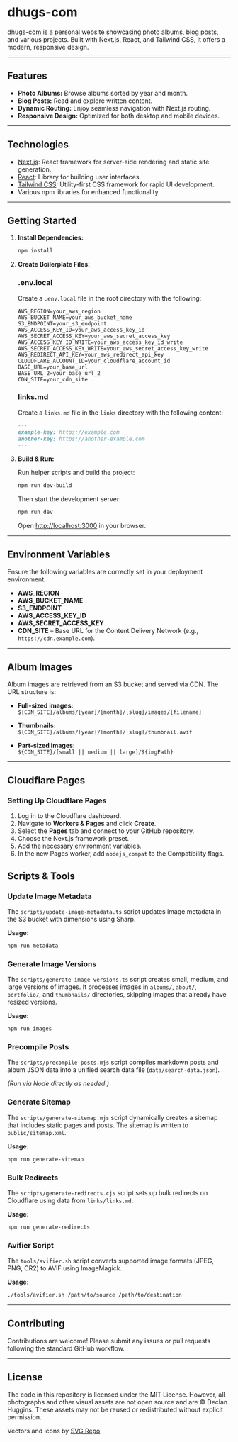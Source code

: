# dhugs-com

dhugs-com is a personal website showcasing photo albums, blog posts, and various projects. Built with Next.js, React, and Tailwind CSS, it offers a modern, responsive design.

---

## Features

- **Photo Albums:** Browse albums sorted by year and month.
- **Blog Posts:** Read and explore written content.
- **Dynamic Routing:** Enjoy seamless navigation with Next.js routing.
- **Responsive Design:** Optimized for both desktop and mobile devices.

---

## Technologies

- [Next.js](https://nextjs.org): React framework for server-side rendering and static site generation.
- [React](https://reactjs.org): Library for building user interfaces.
- [Tailwind CSS](https://tailwindcss.com): Utility-first CSS framework for rapid UI development.
- Various npm libraries for enhanced functionality.

---

## Getting Started

1. **Install Dependencies:**

   ```bash
   npm install
   ```

2. **Create Boilerplate Files:**

   ### .env.local

   Create a `.env.local` file in the root directory with the following:

   ```plaintext
   AWS_REGION=your_aws_region
   AWS_BUCKET_NAME=your_aws_bucket_name
   S3_ENDPOINT=your_s3_endpoint
   AWS_ACCESS_KEY_ID=your_aws_access_key_id
   AWS_SECRET_ACCESS_KEY=your_aws_secret_access_key
   AWS_ACCESS_KEY_ID_WRITE=your_aws_access_key_id_write
   AWS_SECRET_ACCESS_KEY_WRITE=your_aws_secret_access_key_write
   AWS_REDIRECT_API_KEY=your_aws_redirect_api_key
   CLOUDFLARE_ACCOUNT_ID=your_cloudflare_account_id
   BASE_URL=your_base_url
   BASE_URL_2=your_base_url_2
   CDN_SITE=your_cdn_site
   ```

   ### links.md

   Create a `links.md` file in the `links` directory with the following content:

   ```markdown
   ---
   example-key: https://example.com
   another-key: https://another-example.com
   ---
   ```

3. **Build & Run:**

   Run helper scripts and build the project:

   ```bash
   npm run dev-build
   ```

   Then start the development server:

   ```bash
   npm run dev
   ```

   Open [http://localhost:3000](http://localhost:3000) in your browser.

---

## Environment Variables

Ensure the following variables are correctly set in your deployment environment:

- **AWS_REGION**
- **AWS_BUCKET_NAME**
- **S3_ENDPOINT**
- **AWS_ACCESS_KEY_ID**
- **AWS_SECRET_ACCESS_KEY**
- **CDN_SITE** – Base URL for the Content Delivery Network (e.g., `https://cdn.example.com`).

---

## Album Images

Album images are retrieved from an S3 bucket and served via CDN. The URL structure is:

- **Full-sized images:**  
  `${CDN_SITE}/albums/[year]/[month]/[slug]/images/[filename]`

- **Thumbnails:**  
  `${CDN_SITE}/albums/[year]/[month]/[slug]/thumbnail.avif`

- **Part-sized images:**  
  `${CDN_SITE}/[small || medium || large]/${imgPath}`

---

##  Cloudflare Pages

### Setting Up Cloudflare Pages

1. Log in to the Cloudflare dashboard.
2. Navigate to **Workers & Pages** and click **Create**.
3. Select the **Pages** tab and connect to your GitHub repository.
4. Choose the Next.js framework preset.
5. Add the necessary environment variables.
6. In the new Pages worker, add `nodejs_compat` to the Compatibility flags.

## Scripts & Tools

### Update Image Metadata

The `scripts/update-image-metadata.ts` script updates image metadata in the S3 bucket with dimensions using Sharp.

**Usage:**

```bash
npm run metadata
```

### Generate Image Versions

The `scripts/generate-image-versions.ts` script creates small, medium, and large versions of images. It processes images in `albums/`, `about/`, `portfolio/`, and `thumbnails/` directories, skipping images that already have resized versions.

**Usage:**

```bash
npm run images
```

### Precompile Posts

The `scripts/precompile-posts.mjs` script compiles markdown posts and album JSON data into a unified search data file (`data/search-data.json`).

*(Run via Node directly as needed.)*

### Generate Sitemap

The `scripts/generate-sitemap.mjs` script dynamically creates a sitemap that includes static pages and posts. The sitemap is written to `public/sitemap.xml`.

**Usage:**

```bash
npm run generate-sitemap
```

### Bulk Redirects

The `scripts/generate-redirects.cjs` script sets up bulk redirects on Cloudflare using data from `links/links.md`.

**Usage:**

```bash
npm run generate-redirects
```

### Avifier Script

The `tools/avifier.sh` script converts supported image formats (JPEG, PNG, CR2) to AVIF using ImageMagick.

**Usage:**

```bash
./tools/avifier.sh /path/to/source /path/to/destination
```

---

## Contributing

Contributions are welcome! Please submit any issues or pull requests following the standard GitHub workflow.

---

## License

The code in this repository is licensed under the MIT License. However, all photographs and other visual assets are not open source and are © Declan Huggins. These assets may not be reused or redistributed without explicit permission.

Vectors and icons by <a href="https://www.svgrepo.com" target="_blank">SVG Repo</a>

